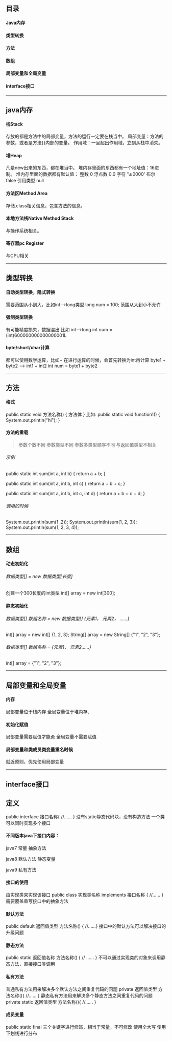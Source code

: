## 目录
#### Java内存
#### 类型转换
#### 方法
#### 数组
#### 局部变量和全局变量
#### interface接口
----
## java内存
#### 栈Stack
存放的都是方法中的局部变量，方法的运行一定要在栈当中。
局部变量：方法的参数，或者是方法{}内部的变量。
作用域：一旦超出作用域，立刻从栈中消失。

#### 堆Heap
凡是new出来的东西，都在堆当中。
堆内存里面的东西都有一个地址值：16进制。
堆内存里面的数据都有默认值：
整数 0
浮点数 0.0
字符 '\u0000'
布尔 false
引用类型 null

#### 方法区Method Area
存储.class相关信息，包含方法的信息。

#### 本地方法栈Native Method Stack
与操作系统相关。

#### 寄存器pc Register
与CPU相关


---
## 类型转换
#### 自动类型转换，隐式转换
需要范围从小到大，比如int-->long类型
long num = 100;
范围从大到小不允许
#### 强制类型转换
有可能精度损失，数据溢出
比如 int-->long
int num = (int)600000000000000001L
#### byte/short/char计算
都可以使用数学运算，比如+
在进行运算的时候，会首先转换为int再计算
byte1 + byte2 --> int1 + int2
int num = byte1 + byte2

---
## 方法
#### 格式
public static void 方法名称() {
    方法体
}
比如:
public static void function1() {
    System.out.println("hi");
}
#### 方法的重载
> 参数个数不同
> 参数类型不同
> 参数多类型顺序不同
> 与返回值类型不相关
###### 示例
public static int sum(int a, int b) {
    return a + b;
}

public static int sum(int a, int b, int c) {
    return a + b + c;
}

public static int sum(int a, int b, int c, int d) {
    return a + b + c + d;
}

###### 调用的时候
System.out.println(sum(1 ,2));
System.out.println(sum(1, 2, 3));
System.out.println(sum(1, 2, 3, 4));

---
## 数组
#### 动态初始化
###### 数据类型[] = new 数据类型[长度]
创建一个300长度的int类型
int[] array = new int[300];
#### 静态初始化
###### 数据类型[] 数组名称 = new 数据类型[] {元素1， 元素2， ……}
int[] array = new int[] {1, 2, 3};
String[] array = new String[] {"1", "2", "3"};
###### 数据类型[] 数组名称 = {元素1， 元素2……}
int[] array = {"1", "2", "3"};

---
## 局部变量和全局变量
#### 内存
局部变量位于栈内存
全局变量位于堆内存、
#### 初始化赋值
局部变量需要赋值才能勇
全局变量不需要赋值
#### 局部变量和类成员类变量重名时候
就近原则，优先使用局部变量

----
## interface接口
## 定义
public interface 接口名称{ //...... }
没有static静态代码块，没有构造方法
一个类可以同时实现多个接口
#### 不同版本java下接口内容：
java7
常量 抽象方法

java8
默认方法 静态变量

java9
私有方法

#### 接口的使用
由实现类来实现该接口 public class 实现类名称 implements 接口名称 { //...... }
需要覆盖重写接口中的抽象方法

#### 默认方法
public default 返回值类型 方法名称() { //......}
接口中的默认方法可以解决接口的升级问题

#### 静态方法
public static 返回值名称 方法名称() { // ...... }
不可以通过实现类的对象来调用静态方法，直接接口类调用

#### 私有方法
普通私有方法用来解决多个默认方法之间重复代码的问题 private 返回值类型 方法名称(){ //...... }
静态私有方法用来解决多个静态方法之间重复代码的问题 private static 返回值类型 方法名称(){ //...... }

#### 成员变量
public static final 三个关键字进行修饰，相当于常量，不可修改
使用全大写 使用下划线进行分布


